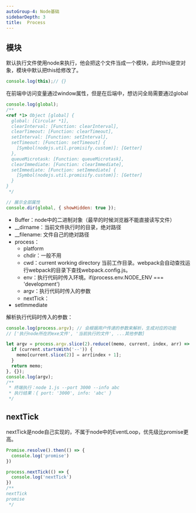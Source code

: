 ```yaml
---
autoGroup-4: Node基础
sidebarDepth: 3
title:  Process
---
```


## 模块

默认执行文件使用node来执行，他会把这个文件当成一个模块，此时this是空对象，模块中默认把this给修改了。

```javascript
console.log(this);// {}
```

在前端中访问变量通过window属性，但是在后端中，想访问全局需要通过global

```javascript
console.log(global);
/**
<ref *1> Object [global] {
  global: [Circular *1],
  clearInterval: [Function: clearInterval],
  clearTimeout: [Function: clearTimeout],
  setInterval: [Function: setInterval],
  setTimeout: [Function: setTimeout] {
    [Symbol(nodejs.util.promisify.custom)]: [Getter]
  },
  queueMicrotask: [Function: queueMicrotask],
  clearImmediate: [Function: clearImmediate],
  setImmediate: [Function: setImmediate] {
    [Symbol(nodejs.util.promisify.custom)]: [Getter]
  }
}
 */

// 展示全部属性
console.dir(global, { showHidden: true });
```

- Buffer：node中的二进制对象（最早的时候浏览器不能直接读写文件）
- __dirname：当前文件执行时的目录，绝对路径
- __filename: 文件自己的绝对路径
- process：
  - platform
  - chdir：一般不用
  - cwd：current working directory 当前工作目录。webpack会自动查找运行webpack的目录下查找webpack.config.js。
  - env：执行代码时传入环境。if(process.env.NODE_ENV === 'development')
  - argv：执行代码时传入的参数
  - nextTick：
- setImmediate


解析执行代码时传入的参数：

```javascript
console.log(process.argv); // 会根据用户传递的参数来解析，生成对应的功能
// ['执行node所在的exe文件', '当前执行的文件', ...其他参数]

let argv = process.argv.slice(2).reduce((memo, current, index, arr) => {
  if (current.startsWith('--')) {
    memo[current.slice(2)] = arr[index + 1];
  }
  return memo;
}, {});
console.log(argv);
/**
 * 终端执行：node 1.js --port 3000 --info abc
 * 执行结果：{ port: '3000', info: 'abc' }
 */
```


## nextTick

nextTick是node自己实现的，不属于node中的EventLoop，优先级比promise更高。

```javascript
Promise.resolve().then(() => {
  console.log('promise')
})

process.nextTick(() => {
  console.log('nextTick')
})
/**
nextTick
promise
 */
```

